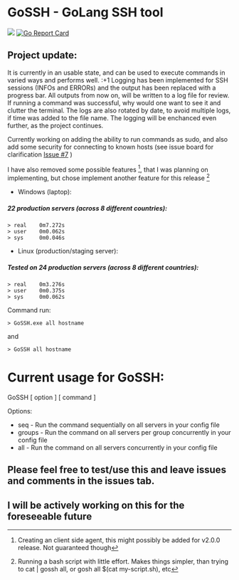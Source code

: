 # GoSSH  -  GoLang SSH tool

![](https://github.com/Aponiatowski/GoSSH/workflows/GoSSH/badge.svg)     [![Go Report Card](https://goreportcard.com/badge/github.com/APoniatowski/GoSSH)](https://goreportcard.com/report/github.com/APoniatowski/GoSSH)

## Project update:
It is currently in an usable state, and can be used to execute commands in varied ways and performs well. :+1
Logging has been implemented for SSH sessions (INFOs and ERRORs) and the output has been replaced with a progress bar. All outputs from now on, will be 
written to a log file for review. If running a command was successful, why would one want to see it and clutter the terminal. 
The logs are also rotated by date, to avoid multiple logs, if time was added to the file name.
The logging will be enchanced even further, as the project continues.

Currently working on adding the ability to run commands as sudo, and also add some security for connecting to known hosts (see issue board for clarification [Issue #7](https://github.com/APoniatowski/GoSSH/issues/7) )

I have also removed some possible features [^1], that I was planning on implementing, but chose implement another feature for this release [^2]

* Windows (laptop):
##### 22 production servers (across 8 different countries):

```
> real    0m7.272s
> user    0m0.062s
> sys     0m0.046s
```

* Linux (production/staging server):
##### Tested on 24 production servers (across 8 different countries):

```
> real    0m3.276s
> user    0m0.375s
> sys     0m0.062s
```

Command run:

```> GoSSH.exe all hostname```

and

```> GoSSH all hostname```



# Current usage for GoSSH:
GoSSH [ option ] [ command ]

Options:
* seq           - Run the command sequentially on all servers in your config file
* groups        - Run the command on all servers per group concurrently in your config file
* all           - Run the command on all servers concurrently in your config file

## Please feel free to test/use this and leave issues and comments in the issues tab.
## I will be actively working on this for the foreseeable future
 

[^1]: Creating an client side agent, this might possibly be added for v2.0.0 release. Not guaranteed though
[^2]: Running a bash script with little effort. Makes things simpler, than trying to cat | gossh all, or gosh all $(cat my-script.sh), etc